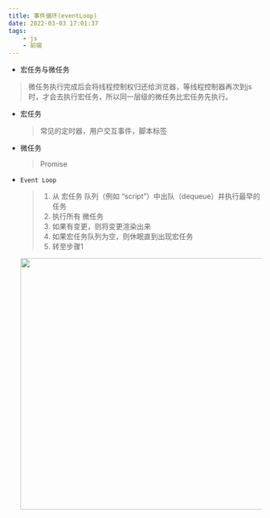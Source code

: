 ```yaml
---
title: 事件循环(eventLoop)
date: 2022-03-03 17:01:37
tags:
    - js
    - 前端
---
```

- 宏任务与微任务
<!--more-->
  > 微任务执行完成后会将线程控制权归还给浏览器，等线程控制器再次到js时，才会去执行宏任务，所以同一层级的微任务比宏任务先执行。

  - 宏任务

    > 常见的定时器，用户交互事件，脚本标签

  - 微任务

    > Promise

- `Event Loop`
  > 1. 从 宏任务 队列（例如 “script”）中出队（dequeue）并执行最早的任务
  > 2. 执行所有 微任务
  > 3. 如果有变更，则将变更渲染出来
  > 4. 如果宏任务队列为空，则休眠直到出现宏任务
  > 5. 转至步骤1

   <img src="https://gitee.com/buxiaoxing/image-bed/raw/master/img/image-20220228180358392.png" width="500px" />